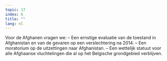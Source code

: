 ```yaml
---
topic: 17
index: 6
title: ""
lang: nl
---
```

Voor de Afghanen vragen we:
– Een ernstige evaluatie van de toestand in Afghanistan en van de gevaren op
een verslechtering na 2014.
– Een moratorium op de uitzettingen naar Afghanistan.
– Een wettelijk statuut voor alle Afghaanse vluchtelingen die al op het
Belgische grondgebied verblijven.
